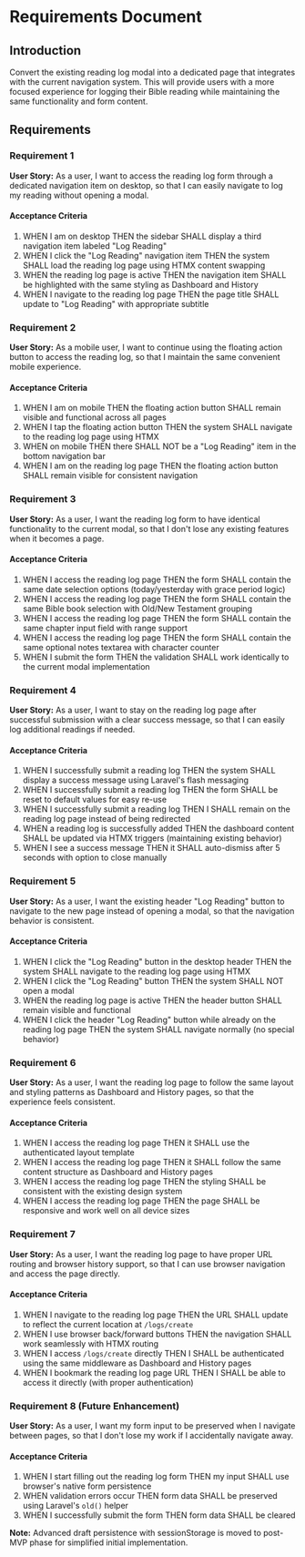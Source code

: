 # Requirements Document

## Introduction

Convert the existing reading log modal into a dedicated page that integrates with the current navigation system. This will provide users with a more focused experience for logging their Bible reading while maintaining the same functionality and form content.

## Requirements

### Requirement 1

**User Story:** As a user, I want to access the reading log form through a dedicated navigation item on desktop, so that I can easily navigate to log my reading without opening a modal.

#### Acceptance Criteria

1. WHEN I am on desktop THEN the sidebar SHALL display a third navigation item labeled "Log Reading"
2. WHEN I click the "Log Reading" navigation item THEN the system SHALL load the reading log page using HTMX content swapping
3. WHEN the reading log page is active THEN the navigation item SHALL be highlighted with the same styling as Dashboard and History
4. WHEN I navigate to the reading log page THEN the page title SHALL update to "Log Reading" with appropriate subtitle

### Requirement 2

**User Story:** As a mobile user, I want to continue using the floating action button to access the reading log, so that I maintain the same convenient mobile experience.

#### Acceptance Criteria

1. WHEN I am on mobile THEN the floating action button SHALL remain visible and functional across all pages
2. WHEN I tap the floating action button THEN the system SHALL navigate to the reading log page using HTMX
3. WHEN on mobile THEN there SHALL NOT be a "Log Reading" item in the bottom navigation bar
4. WHEN I am on the reading log page THEN the floating action button SHALL remain visible for consistent navigation

### Requirement 3

**User Story:** As a user, I want the reading log form to have identical functionality to the current modal, so that I don't lose any existing features when it becomes a page.

#### Acceptance Criteria

1. WHEN I access the reading log page THEN the form SHALL contain the same date selection options (today/yesterday with grace period logic)
2. WHEN I access the reading log page THEN the form SHALL contain the same Bible book selection with Old/New Testament grouping
3. WHEN I access the reading log page THEN the form SHALL contain the same chapter input field with range support
4. WHEN I access the reading log page THEN the form SHALL contain the same optional notes textarea with character counter
5. WHEN I submit the form THEN the validation SHALL work identically to the current modal implementation

### Requirement 4

**User Story:** As a user, I want to stay on the reading log page after successful submission with a clear success message, so that I can easily log additional readings if needed.

#### Acceptance Criteria

1. WHEN I successfully submit a reading log THEN the system SHALL display a success message using Laravel's flash messaging
2. WHEN I successfully submit a reading log THEN the form SHALL be reset to default values for easy re-use
3. WHEN I successfully submit a reading log THEN I SHALL remain on the reading log page instead of being redirected
4. WHEN a reading log is successfully added THEN the dashboard content SHALL be updated via HTMX triggers (maintaining existing behavior)
5. WHEN I see a success message THEN it SHALL auto-dismiss after 5 seconds with option to close manually

### Requirement 5

**User Story:** As a user, I want the existing header "Log Reading" button to navigate to the new page instead of opening a modal, so that the navigation behavior is consistent.

#### Acceptance Criteria

1. WHEN I click the "Log Reading" button in the desktop header THEN the system SHALL navigate to the reading log page using HTMX
2. WHEN I click the "Log Reading" button THEN the system SHALL NOT open a modal
3. WHEN the reading log page is active THEN the header button SHALL remain visible and functional
4. WHEN I click the header "Log Reading" button while already on the reading log page THEN the system SHALL navigate normally (no special behavior)

### Requirement 6

**User Story:** As a user, I want the reading log page to follow the same layout and styling patterns as Dashboard and History pages, so that the experience feels consistent.

#### Acceptance Criteria

1. WHEN I access the reading log page THEN it SHALL use the authenticated layout template
2. WHEN I access the reading log page THEN it SHALL follow the same content structure as Dashboard and History pages
3. WHEN I access the reading log page THEN the styling SHALL be consistent with the existing design system
4. WHEN I access the reading log page THEN the page SHALL be responsive and work well on all device sizes

### Requirement 7

**User Story:** As a user, I want the reading log page to have proper URL routing and browser history support, so that I can use browser navigation and access the page directly.

#### Acceptance Criteria

1. WHEN I navigate to the reading log page THEN the URL SHALL update to reflect the current location at `/logs/create`
2. WHEN I use browser back/forward buttons THEN the navigation SHALL work seamlessly with HTMX routing
3. WHEN I access `/logs/create` directly THEN I SHALL be authenticated using the same middleware as Dashboard and History pages
4. WHEN I bookmark the reading log page URL THEN I SHALL be able to access it directly (with proper authentication)

### Requirement 8 (Future Enhancement)

**User Story:** As a user, I want my form input to be preserved when I navigate between pages, so that I don't lose my work if I accidentally navigate away.

#### Acceptance Criteria

1. WHEN I start filling out the reading log form THEN my input SHALL use browser's native form persistence
2. WHEN validation errors occur THEN form data SHALL be preserved using Laravel's `old()` helper
3. WHEN I successfully submit the form THEN form data SHALL be cleared

**Note:** Advanced draft persistence with sessionStorage is moved to post-MVP phase for simplified initial implementation.